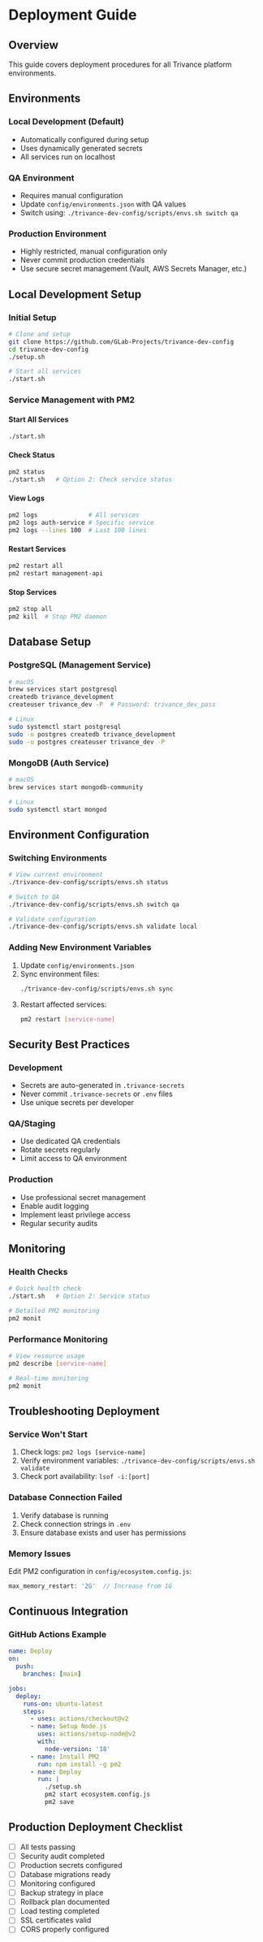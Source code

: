 # Deployment Guide

## Overview

This guide covers deployment procedures for all Trivance platform environments.

## Environments

### Local Development (Default)
- Automatically configured during setup
- Uses dynamically generated secrets
- All services run on localhost

### QA Environment
- Requires manual configuration
- Update `config/environments.json` with QA values
- Switch using: `./trivance-dev-config/scripts/envs.sh switch qa`

### Production Environment
- Highly restricted, manual configuration only
- Never commit production credentials
- Use secure secret management (Vault, AWS Secrets Manager, etc.)

## Local Development Setup

### Initial Setup
```bash
# Clone and setup
git clone https://github.com/GLab-Projects/trivance-dev-config
cd trivance-dev-config
./setup.sh

# Start all services
./start.sh
```

### Service Management with PM2

#### Start All Services
```bash
./start.sh
```

#### Check Status
```bash
pm2 status
./start.sh   # Option 2: Check service status
```

#### View Logs
```bash
pm2 logs              # All services
pm2 logs auth-service # Specific service
pm2 logs --lines 100  # Last 100 lines
```

#### Restart Services
```bash
pm2 restart all
pm2 restart management-api
```

#### Stop Services
```bash
pm2 stop all
pm2 kill  # Stop PM2 daemon
```

## Database Setup

### PostgreSQL (Management Service)
```bash
# macOS
brew services start postgresql
createdb trivance_development
createuser trivance_dev -P  # Password: trivance_dev_pass

# Linux
sudo systemctl start postgresql
sudo -u postgres createdb trivance_development
sudo -u postgres createuser trivance_dev -P
```

### MongoDB (Auth Service)
```bash
# macOS
brew services start mongodb-community

# Linux
sudo systemctl start mongod
```

## Environment Configuration

### Switching Environments
```bash
# View current environment
./trivance-dev-config/scripts/envs.sh status

# Switch to QA
./trivance-dev-config/scripts/envs.sh switch qa

# Validate configuration
./trivance-dev-config/scripts/envs.sh validate local
```

### Adding New Environment Variables
1. Update `config/environments.json`
2. Sync environment files:
   ```bash
   ./trivance-dev-config/scripts/envs.sh sync
   ```
3. Restart affected services:
   ```bash
   pm2 restart [service-name]
   ```

## Security Best Practices

### Development
- Secrets are auto-generated in `.trivance-secrets`
- Never commit `.trivance-secrets` or `.env` files
- Use unique secrets per developer

### QA/Staging
- Use dedicated QA credentials
- Rotate secrets regularly
- Limit access to QA environment

### Production
- Use professional secret management
- Enable audit logging
- Implement least privilege access
- Regular security audits

## Monitoring

### Health Checks
```bash
# Quick health check
./start.sh   # Option 2: Service status

# Detailed PM2 monitoring
pm2 monit
```

### Performance Monitoring
```bash
# View resource usage
pm2 describe [service-name]

# Real-time monitoring
pm2 monit
```

## Troubleshooting Deployment

### Service Won't Start
1. Check logs: `pm2 logs [service-name]`
2. Verify environment variables: `./trivance-dev-config/scripts/envs.sh validate`
3. Check port availability: `lsof -i:[port]`

### Database Connection Failed
1. Verify database is running
2. Check connection strings in `.env`
3. Ensure database exists and user has permissions

### Memory Issues
Edit PM2 configuration in `config/ecosystem.config.js`:
```javascript
max_memory_restart: '2G'  // Increase from 1G
```

## Continuous Integration

### GitHub Actions Example
```yaml
name: Deploy
on:
  push:
    branches: [main]

jobs:
  deploy:
    runs-on: ubuntu-latest
    steps:
      - uses: actions/checkout@v2
      - name: Setup Node.js
        uses: actions/setup-node@v2
        with:
          node-version: '18'
      - name: Install PM2
        run: npm install -g pm2
      - name: Deploy
        run: |
          ./setup.sh
          pm2 start ecosystem.config.js
          pm2 save
```

## Production Deployment Checklist

- [ ] All tests passing
- [ ] Security audit completed
- [ ] Production secrets configured
- [ ] Database migrations ready
- [ ] Monitoring configured
- [ ] Backup strategy in place
- [ ] Rollback plan documented
- [ ] Load testing completed
- [ ] SSL certificates valid
- [ ] CORS properly configured